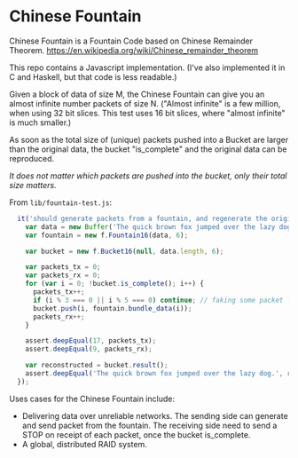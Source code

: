 Chinese Fountain
================

Chinese Fountain is a Fountain Code based on Chinese Remainder Theorem.  https://en.wikipedia.org/wiki/Chinese_remainder_theorem

This repo contains a Javascript implementation.  (I've also implemented it in C and Haskell, but that code is less readable.)

Given a block of data of size M, the Chinese Fountain can give you an almost infinite number packets of size N.  ("Almost infinite" is a few million, when using 32 bit slices.  This test uses 16 bit slices, where "almost infinite" is much smaller.)

As soon as the total size of (unique) packets pushed into a Bucket are larger than the original data, the bucket "is_complete" and the original data can be reproduced.

*It does not matter which packets are pushed into the bucket, only their total size matters.* 

From `lib/fountain-test.js`:

```javascript
  it('should generate packets from a fountain, and regenerate the original data, despite (faked) packet loss', function() {
    var data = new Buffer('The quick brown fox jumped over the lazy dog.');
    var fountain = new f.Fountain16(data, 6);

    var bucket = new f.Bucket16(null, data.length, 6);

    var packets_tx = 0;
    var packets_rx = 0;
    for (var i = 0; !bucket.is_complete(); i++) {
      packets_tx++;
      if (i % 3 === 0 || i % 5 === 0) continue; // faking some packet loss
      bucket.push(i, fountain.bundle_data(i));
      packets_rx++;
    }

    assert.deepEqual(17, packets_tx);
    assert.deepEqual(9, packets_rx);

    var reconstructed = bucket.result();
    assert.deepEqual('The quick brown fox jumped over the lazy dog.', reconstructed.toString('utf8'));
  });
```

Uses cases for the Chinese Fountain include:

- Delivering data over unreliable networks.  The sending side can generate and send packet from the fountain.  The receiving side need to send a STOP on receipt of each packet, once the bucket is_complete.
- A global, distributed RAID system.
